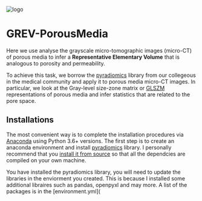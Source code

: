 ![logo](https://github.com/ankitaeclipse/GREV-PorousMedia/blob/master/GREV-PorousMedia.JPG)

# GREV-PorousMedia
Here we use analyse the grayscale micro-tomographic images (micro-CT) of porous media to infer a **Representative Elementary Volume** that is analogous to porosity and permeability.

To achieve this task, we borrow the [pyradiomics](https://pyradiomics.readthedocs.io/en/latest/) library from our collegeous in the medical community and apply it to porous media micro-CT images. In particular, we look at the Gray-level size-zone matrix or [GLSZM](https://en.wikipedia.org/wiki/Gray_level_size_zone_matrix) representations of porous media and infer statistics that are related to the pore space. 

## Installations

The most convenient way is to complete the installation procedures via [Anaconda](https://www.anaconda.com/distribution/) using Python 3.6+ versions. The first step is to create an anaconda environment and install [pyradiomics](https://pyradiomics.readthedocs.io/en/latest/installation.html) library. I personally recommend that you [install it from source](https://pyradiomics.readthedocs.io/en/latest/installation.html#install-from-source) so that all the dependcies are compiled on your own machine.

You have installed the pyradiomics library, you will need to update the libraries in the enviorment you created. This is because I installed some additional libraires such as pandas, openpyxl and may more. A list of the packages is in the [environment.yml](



